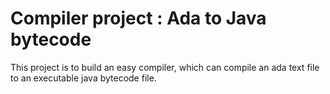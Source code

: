 # Compiler project : Ada to  Java bytecode

This project is to build an easy compiler, which can compile an ada text file to an executable java bytecode file.